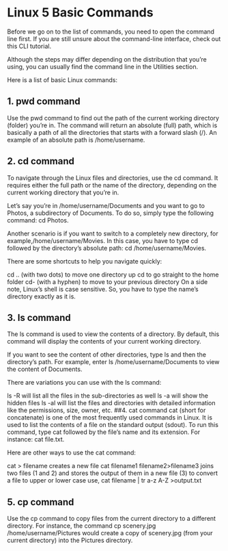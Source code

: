 # Linux 5 Basic Commands
Before we go on to the list of commands, you need to open the command line first. If you are still unsure about the command-line interface, check out this CLI tutorial.

Although the steps may differ depending on the distribution that you’re using, you can usually find the command line in the Utilities section.

Here is a list of basic Linux commands:

## 1. pwd command
Use the pwd command to find out the path of the current working directory (folder) you’re in. The command will return an absolute (full) path, which is basically a path of all the directories that starts with a forward slash (/). An example of an absolute path is /home/username.

## 2. cd command
To navigate through the Linux files and directories, use the cd command. It requires either the full path or the name of the directory, depending on the current working directory that you’re in.

Let’s say you’re in /home/username/Documents and you want to go to Photos, a subdirectory of Documents. To do so, simply type the following command: cd Photos.

Another scenario is if you want to switch to a completely new directory, for example,/home/username/Movies. In this case, you have to type cd followed by the directory’s absolute path: cd /home/username/Movies.

There are some shortcuts to help you navigate quickly:

cd .. (with two dots) to move one directory up
cd to go straight to the home folder
cd- (with a hyphen) to move to your previous directory
On a side note, Linux’s shell is case sensitive. So, you have to type the name’s directory exactly as it is.

## 3. ls command
The ls command is used to view the contents of a directory. By default, this command will display the contents of your current working directory.

If you want to see the content of other directories, type ls and then the directory’s path. For example, enter ls /home/username/Documents to view the content of Documents.

There are variations you can use with the ls command:

ls -R will list all the files in the sub-directories as well
ls -a will show the hidden files
ls -al will list the files and directories with detailed information like the permissions, size, owner, etc.
##4. cat command
cat (short for concatenate) is one of the most frequently used commands in Linux. It is used to list the contents of a file on the standard output (sdout). To run this command, type cat followed by the file’s name and its extension. For instance: cat file.txt.

Here are other ways to use the cat command:

cat > filename creates a new file
cat filename1 filename2>filename3 joins two files (1 and 2) and stores the output of them in a new file (3)
to convert a file to upper or lower case use, cat filename | tr a-z A-Z >output.txt
## 5. cp command
Use the cp command to copy files from the current directory to a different directory. For instance, the command cp scenery.jpg /home/username/Pictures would create a copy of scenery.jpg (from your current directory) into the Pictures directory.


